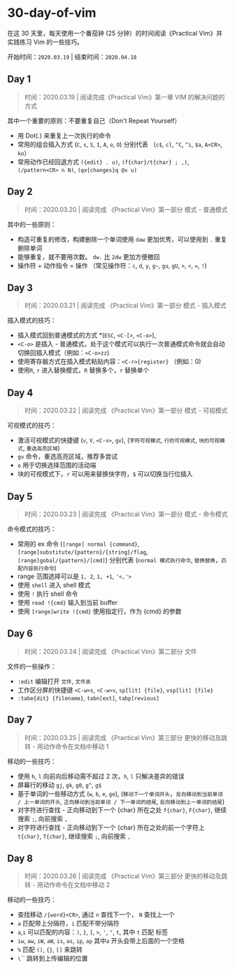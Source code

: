 # 30-day-of-vim


在这 30 天里，每天使用一个番茄钟 (25 分钟）的时间阅读《Practical Vim》并实践练习 Vim 的一些技巧。

开始时间：`2020.03.19` | 结束时间：`2020.04.18`

## Day 1

> 时间：2020.03.19 | 阅读完成《Practical Vim》第一章 VIM 的解决问题的方式

其中一个重要的原则：不要重复自己（Don't Repeat Yourself）

- 用 Dot(.) 来重复上一次执行的命令
- 常用的组合插入方式 (`C`, `s`, `S`, `I`, `A`, `o`, `O`) 分别代表 （`c$`, `cl`, `^C`, `^i`, `$a`, `A<CR>`, `ko`）
- 常用动作已经回退方式 `({edit} . u)`, `(f{char}/t{char} ; ,)`, `(/pattern<CR> n N)`, `(qx{changes}q @x u)`

## Day 2

> 时间：2020.03.20 | 阅读完成 《Practical Vim》第一部分 模式 - 普通模式

其中的一些原则：

- 构造可重复的修改，构建删除一个单词使用 `daw` 更加优秀，可以使用到 `.` 重复删除单词
- 能够重复，就不要用次数。 `dw.` 比 `2dw` 更加方便撤回
- 操作符 + 动作指令 = 操作 （常见操作符：`c`, `d`, `y`, `g~`, `gu`, `gU`, `>`, `<`, `=`, `!`)

## Day 3

> 时间：2020.03.21 | 阅读完成 《Practical Vim》第一部分 模式 - 插入模式

插入模式的技巧：

- 插入模式回到普通模式的方式 *(`ESC`, `<C-[>`, `<C-o>`),
- `<C-o>` 是插入 - 普通模式，处于这个模式可以执行一次普通模式命令就会自动切换回插入模式（例如：`<C-o>zz`)
- 使用寄存器方式在插入模式粘贴内容：`<C-r>{register}` （例如：<C-r>0)
- 使用`R`, `r` 进入替换模式，`R` 替换多个，`r` 替换单个

## Day 4

> 时间：2020.03.22 | 阅读完成 《Practical Vim》第一部分 模式 - 可视模式

可视模式的技巧：

- 激活可视模式的快捷键 (`v`, `V`, `<C-v>`, `gv`), (`字符可视模式`, `行的可视模式`, `块的可视模式`, `重选高亮区域`)
- `gv` 命令，重选高亮区域，推荐多尝试
- `o` 用于切换选择范围的活动端
- 块的可视模式下，`r` 可以用来替换快字符，`$` 可以切换当行位插入

## Day 5

> 时间：2020.03.23 | 阅读完成 《Practical Vim》第一部分 模式 - 命令模式

命令模式的技巧：

- 常用的 ex 命令 (`[range] normal {command}`, `[range]substitute/{pattern}/{string}/flag`, `[range]gobal/{pattern}/[cmd]`) 分别代表 (`normal 模式执行命令`, `替换替换`，`匹配内容执行命令`)
- range 范围选择可以是 `1, 2`, `1, +1`, `'<,'>`
- 使用 `shell` 进入 shell 模式
- 使用 `!` 执行 shell 命令
- 使用 `read !{cmd}` 输入到当前 buffer
- 使用 `[range]write !{cmd}` 使用指定行，作为 {cmd} 的参数

## Day 6

> 时间：2020.03.24 | 阅读完成 《Practical Vim》第二部分 文件

文件的一些操作：

- `:edit` 编辑打开 `文件`, `文件夹`
-  工作区分屏的快捷键 `<C-w>s`, `<C-w>v`, `sp[lit] {file}`, `vsp[lit] {file}`
- `:tabe{dit} {filename}`, `tabn[ext]`, `tabp[revious]`

## Day 7

> 时间：2020.03.25 | 阅读完成 《Practical Vim》第三部分 更快的移动及跳转 - 用动作命令在文档中移动 1

移动的一些技巧：

- 使用 `h`, `l` 向前向后移动需不超过 2 次，`h`, `l` 只解决差异的错误
- 屏幕行的移动 `gj`, `gk`, `g0`, `g^`, `g$`
- 基于单词的一些移动方式 (`w`, `b`, `e`, `ge`), (`移动下一个单词开头`，`反向移动到当前单词 / 上一单词的开头`, `正向移动到当前单词 / 下一单词的结尾`, `反向移动到上一单词的结尾`)
- 对字符进行查找 - 正向移动到下一个 {char} 所在之处 `f{char}`, `F{char}`, 继续搜索 `;`, 向前搜索 `,`
- 对字符进行查找 - 正向移动到下一个 {char} 所在之处的前一个字符上 `t{char}`, `T{char}`, 继续搜索 `;`, 向前搜索 `,`


## Day 8

> 时间：2020.03.26 | 阅读完成 《Practical Vim》第三部分 更快的移动及跳转 - 用动作命令在文档中移动 2

移动的一些技巧：

- 查找移动 `/{word}<CR>`, 通过 `n` 查找下一个， `N` 查找上一个
- `a` 匹配带上分隔符，`i` 匹配不带分隔符
- `a`,`i` 可以匹配的内容：`)`, `}`, `]`, `>`, `'`, `"`, `t`, 其中 `t` 匹配 <xml> 标签
- `iw`, `aw`, `iW`, `aW`, `is`, `as`, `ip`, `ap` 其中`a` 开头会带上后面的一个空格
- `%` 匹配 `()`, `{}`, `[]` 来跳转
- `\`\`` 跳转到上传编辑的位置
